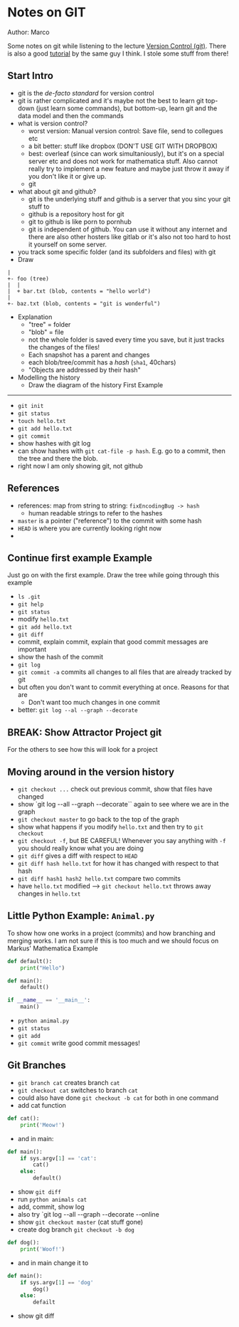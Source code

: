 Notes on GIT
========================================

Author: Marco

Some notes on git while listening to the lecture [Version Control (git)](https://www.youtube.com/watch?v=2sjqTHE0zok).
There is also a good [tutorial](https://missing.csail.mit.edu/2020/version-control/) by the same guy I think.
I stole some stuff from there!


Start Intro
----------------------------------------

- git is the *de-facto standard* for version control
- git is rather complicated and it's maybe not the best to learn git top-down (just learn some commands), but bottom-up, learn git and the data model and then the commands
- what is version control?
	- worst version: Manual version control: Save file, send to collegues etc
	- a bit better: stuff like dropbox (DON'T USE GIT WITH DROPBOX)
	- best: overleaf (since can work simultaniously), but it's on a special server etc and does not work for mathematica stuff. Also cannot really try to implement a new feature and maybe just throw it away if you don't like it or give up.
	- git
- what about git and github?
	- git is the underlying stuff and github is a server that you sinc your git stuff to
	- github is a repository host for git
	- git to github is like porn to pornhub
	- git is independent of github. You can use it without any internet and there are also other hosters like gitlab or it's also not too hard to host it yourself on some server.
- you track some specific folder (and its subfolders and files) with git
- Draw
```<root> (tree)
|
+- foo (tree)
|  |
|  + bar.txt (blob, contents = "hello world")
|
+- baz.txt (blob, contents = "git is wonderful")
```
- Explanation
	- "tree" = folder
	- "blob" = file
	- not the whole folder is saved every time you save, but it just tracks the changes of the files!
	- Each snapshot has a parent and changes
	- each blob/tree/commit has a *hash* (`sha1`, 40chars)
	- "Objects are addressed by their hash"
- Modelling the history
	- Draw the diagram of the history
First Example
----------------------------------------

- `git init`
- `git status`
- `touch hello.txt`
- `git add hello.txt`
- `git commit`
- show hashes with git log
- can show hashes with `git cat-file -p hash`. E.g. go to a commit, then the tree and there the blob.
- right now I am only showing git, not github


References
----------------------------------------
- references: map from string to string: `fixEncodingBug -> hash`
	- human readable strings to refer to the hashes
- `master` is a pointer ("reference") to the commit with some hash
- `HEAD` is where you are currently looking right now
-
Continue first example Example
----------------------------------------
Just go on with the first example.
Draw the tree while going through this example
- `ls .git`
- `git help`
- `git status`
- modify `hello.txt`
- `git add hello.txt`
- `git diff`
- commit, explain commit, explain that good commit messages are important
- show the hash of the commit
- `git log`
- `git commit -a` commits all changes to all files that are already tracked by git
- but often you don't want to commit everything at once. Reasons for that are
	- Don't want too much changes in one commit
- better: `git log --al --graph --decorate`

BREAK: Show Attractor Project git
----------------------------------------
For the others to see how this will look for a project

Moving around in the version history
----------------------------------------
- `git checkout ...` check out previous commit, show that files have changed
- show `git log --all --graph --decorate`` again to see where we are in the graph
- `git checkout master` to go back to the top of the graph
- show what happens if you modify `hello.txt` and then try to `git checkout`
- `git checkout -f`, but BE CAREFUL! Whenever you say anything with `-f` you should really know what you are doing
- `git diff` gives a diff with respect to `HEAD`
- `git diff hash hello.txt` for how it has changed with respect to that hash
- `git diff hash1 hash2 hello.txt` compare two commits
- have `hello.txt` modified --> `git checkout hello.txt` throws away changes in `hello.txt`

Little Python Example: `Animal.py`
----------------------------------------
To show how one works in a project (commits) and how branching and merging works.
I am not sure if this is too much and we should focus on Markus' Mathematica Example
```python
def default():
	print("Hello")

def main():
	default()

if __name__ == '__main__':
	main()
```
- `python animal.py`
- `git status`
- `git add`
- `git commit` write good commit messages!

Git Branches
----------------------------------------
- `git branch cat` creates branch `cat`
- `git checkout cat` switches to branch `cat`
- could also have done `git checkout -b cat` for both in one command
- add cat function
```python
def cat():
	print('Meow!')
```
- and in main:
```python
def main():
	if sys.argv[1] == 'cat':
		cat()
	else:
		default()
```
- show `git diff`
- run `python animals cat`
- add, commit, show log
- also try `git log --all --graph --decorate --online
- show `git checkout master` (cat stuff gone)
- create dog branch `git checkout -b dog`
```python
def dog():
	print('Woof!')
```
- and in main change it to
```python
def main():
	if sys.argv[1] == 'dog'
		dog()
	else:
		defailt
```
- show git diff
